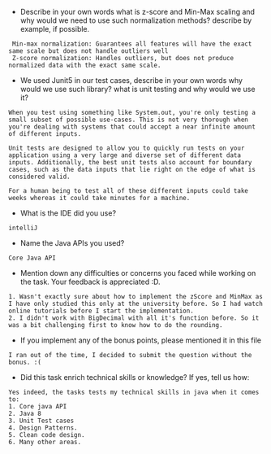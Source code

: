 - Describe in your own words what is z-score and Min-Max scaling and why would we need to use such normalization methods? describe by example, if possible.
```
 Min-max normalization: Guarantees all features will have the exact same scale but does not handle outliers well
 Z-score normalization: Handles outliers, but does not produce normalized data with the exact same scale.
```

- We used Junit5 in our test cases, describe in your own words why would we use such library? 
what is unit testing and why would we use it?
```
When you test using something like System.out, you're only testing a small subset of possible use-cases. This is not very thorough when you're dealing with systems that could accept a near infinite amount of different inputs.

Unit tests are designed to allow you to quickly run tests on your application using a very large and diverse set of different data inputs. Additionally, the best unit tests also account for boundary cases, such as the data inputs that lie right on the edge of what is considered valid.

For a human being to test all of these different inputs could take weeks whereas it could take minutes for a machine.
```
- What is the IDE did you use?
```
intelliJ
```

- Name the Java APIs you used?
```
Core Java API
```

- Mention down any difficulties or concerns you faced while working on the task. Your feedback is appreciated :D.
```
1. Wasn't exactly sure about how to implement the zScore and MinMax as I have only studied this only at the university before. So I had watch online tutorials before I start the implementation.
2. I didn't work with BigDecimal with all it's function before. So it was a bit challenging first to know how to do the rounding.
```

- If you implement any of the bonus points, please mentioned it in this file
```
I ran out of the time, I decided to submit the question without the bonus. :( 
```

- Did this task enrich technical skills or knowledge? If yes, tell us how: 
```
Yes indeed, the tasks tests my technical skills in java when it comes to:
1. Core java API 
2. Java 8 
3. Unit Test cases
4. Design Patterns.
5. Clean code design.
6. Many other areas.
```
